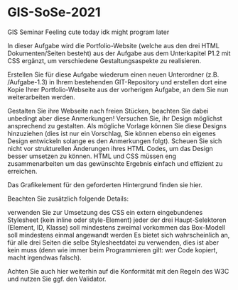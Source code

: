 # GIS-SoSe-2021
GIS Seminar
Feeling cute today idk might program later

In dieser Aufgabe wird die Portfolio-Website (welche aus den drei HTML Dokumenten/Seiten besteht) aus der Aufgabe aus dem Unterkapitel P1.2 mit CSS ergänzt, um verschiedene Gestaltungsaspekte zu realisieren.

Erstellen Sie für diese Aufgabe wiederum einen neuen Unterordner (z.B. /Aufgabe-1.3) in Ihrem bestehenden GIT-Repository und erstellen dort eine Kopie Ihrer Portfolio-Webseite aus der vorherigen Aufgabe, an dem Sie nun weiterarbeiten werden.

Gestalten Sie ihre Webseite nach freien Stücken, beachten Sie dabei unbedingt aber diese Anmerkungen! Versuchen Sie, ihr Design möglichst ansprechend zu gestalten. Als mögliche Vorlage können Sie diese Designs hinzuziehen (dies ist nur ein Vorschlag, Sie können ebenso ein eigenes Design entwickeln solange es den Anmerkungen folgt).
Scheuen Sie sich nicht vor strukturellen Änderungen ihres HTML Codes, um das Design besser umsetzen zu können. HTML und CSS müssen eng zusammenarbeiten um das gewünschte Ergebnis einfach und effizient zu erreichen.

Das Grafikelement für den geforderten Hintergrund finden sie hier.

Beachten Sie zusätzlich folgende Details:

verwenden Sie zur Umsetzung des CSS ein extern eingebundenes Stylesheet (kein inline oder style-Element)
jeder der drei Haupt-Selektoren (Element, ID, Klasse) soll mindestens zweimal vorkommen
das Box-Modell soll mindestens einmal angewandt werden
Es bietet sich wahrscheinlich an, für alle drei Seiten die selbe Stylesheetdatei zu verwenden, dies ist aber kein muss (denn wie immer beim Programmieren gilt: wer Code kopiert, macht irgendwas falsch).

Achten Sie auch hier weiterhin auf die Konformität mit den Regeln des W3C und nutzen Sie ggf. den Validator.